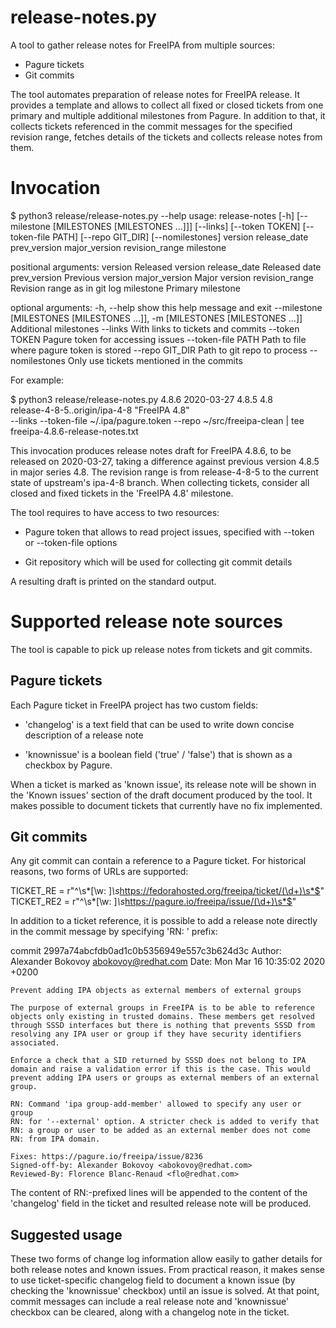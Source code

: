 release-notes.py
================

A tool to gather release notes for FreeIPA from multiple sources:

 - Pagure tickets
 - Git commits

The tool automates preparation of release notes for FreeIPA release. It
provides a template and allows to collect all fixed or closed tickets from one
primary and multiple additional milestones from Pagure. In addition to that, it
collects tickets referenced in the commit messages for the specified revision
range, fetches details of the tickets and collects release notes from them.

Invocation
==========
$ python3 release/release-notes.py --help
usage: release-notes [-h] [--milestone [MILESTONES [MILESTONES ...]]]
                     [--links] [--token TOKEN] [--token-file PATH]
                     [--repo GIT_DIR] [--nomilestones]
                     version release_date prev_version major_version
                     revision_range milestone

positional arguments:
  version               Released version
  release_date          Released date
  prev_version          Previous version
  major_version         Major version
  revision_range        Revision range as in git log
  milestone             Primary milestone

optional arguments:
  -h, --help            show this help message and exit
  --milestone [MILESTONES [MILESTONES ...]], -m [MILESTONES [MILESTONES ...]]
                        Additional milestones
  --links               With links to tickets and commits
  --token TOKEN         Pagure token for accessing issues
  --token-file PATH     Path to file where pagure token is stored
  --repo GIT_DIR        Path to git repo to process
  --nomilestones        Only use tickets mentioned in the commits

For example:

 $ python3 release/release-notes.py 4.8.6 2020-03-27 4.8.5 4.8 \
           release-4-8-5..origin/ipa-4-8 "FreeIPA 4.8" \
           --links --token-file ~/.ipa/pagure.token
           --repo ~/src/freeipa-clean | tee freeipa-4.8.6-release-notes.txt

This invocation produces release notes draft for FreeIPA 4.8.6, to be released
on 2020-03-27, taking a difference against previous version 4.8.5 in major
series 4.8. The revision range is from release-4-8-5 to the current state of
upstream's ipa-4-8 branch. When collecting tickets, consider all closed and
fixed tickets in the 'FreeIPA 4.8' milestone.

The tool requires to have access to two resources:

 - Pagure token that allows to read project issues, specified with --token 
   or --token-file options

 - Git repository which will be used for collecting git commit details

A resulting draft is printed on the standard output.

Supported release note sources
==============================

The tool is capable to pick up release notes from tickets and git commits.

Pagure tickets
--------------

Each Pagure ticket in FreeIPA project has two custom fields:

 - 'changelog' is a text field that can be used to write down concise
   description of a release note

 - 'knownissue' is a boolean field ('true' / 'false') that is shown as a
   checkbox by Pagure.

When a ticket is marked as 'known issue', its release note will be shown in the
'Known issues' section of the draft document produced by the tool. It makes
possible to document tickets that currently have no fix implemented.

Git commits
-----------

Any git commit can contain a reference to a Pagure ticket. For historical
reasons, two forms of URLs are supported:

TICKET_RE = r"^\s*[\w: ]*\s*https://fedorahosted.org/freeipa/ticket/(\d+)\s*$"
TICKET_RE2 = r"^\s*[\w: ]*\s*https://pagure.io/freeipa/issue/(\d+)\s*$"

In addition to a ticket reference, it is possible to add a release note
directly in the commit message by specifying 'RN: ' prefix:

commit 2997a74abcfdb0ad1c0b5356949e557c3b624d3c
Author: Alexander Bokovoy <abokovoy@redhat.com>
Date:   Mon Mar 16 10:35:02 2020 +0200

    Prevent adding IPA objects as external members of external groups

    The purpose of external groups in FreeIPA is to be able to reference
    objects only existing in trusted domains. These members get resolved
    through SSSD interfaces but there is nothing that prevents SSSD from
    resolving any IPA user or group if they have security identifiers
    associated.

    Enforce a check that a SID returned by SSSD does not belong to IPA
    domain and raise a validation error if this is the case. This would
    prevent adding IPA users or groups as external members of an external
    group.

    RN: Command 'ipa group-add-member' allowed to specify any user or group
    RN: for '--external' option. A stricter check is added to verify that
    RN: a group or user to be added as an external member does not come
    RN: from IPA domain.

    Fixes: https://pagure.io/freeipa/issue/8236
    Signed-off-by: Alexander Bokovoy <abokovoy@redhat.com>
    Reviewed-By: Florence Blanc-Renaud <flo@redhat.com>

The content of RN:-prefixed lines will be appended to the content of the
'changelog' field in the ticket and resulted release note will be produced.

Suggested usage
---------------

These two forms of change log information allow easily to gather details for
both release notes and known issues. From practical reason, it makes sense to
use ticket-specific changelog field to document a known issue (by checking the
'knownissue' checkbox) until an issue is solved. At that point, commit messages
can include a real release note and 'knownissue' checkbox can be cleared, along
with a changelog note in the ticket.

